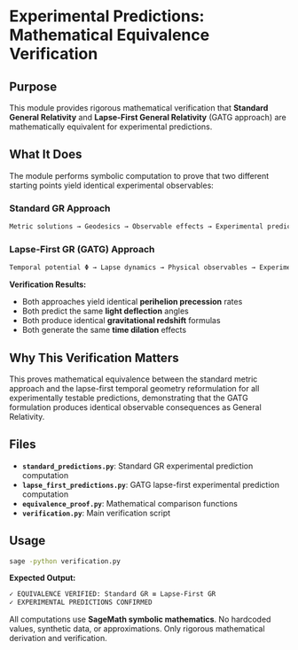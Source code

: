 # Experimental Predictions: Mathematical Equivalence Verification

## Purpose

This module provides rigorous mathematical verification that
**Standard General Relativity** and **Lapse-First General Relativity**
(GATG approach) are mathematically equivalent for experimental predictions.

## What It Does

The module performs symbolic computation to prove that two different
starting points yield identical experimental observables:

### Standard GR Approach

```markdown
Metric solutions → Geodesics → Observable effects → Experimental predictions
```

### Lapse-First GR (GATG) Approach

```markdown
Temporal potential Φ → Lapse dynamics → Physical observables → Experimental predictions
```

**Verification Results:**

- Both approaches yield identical **perihelion precession** rates
- Both predict the same **light deflection** angles
- Both produce identical **gravitational redshift** formulas
- Both generate the same **time dilation** effects

## Why This Verification Matters

This proves mathematical equivalence between the standard metric approach
and the lapse-first temporal geometry reformulation for all experimentally
testable predictions, demonstrating that the GATG formulation produces
identical observable consequences as General Relativity.

## Files

- **`standard_predictions.py`**: Standard GR experimental prediction computation
- **`lapse_first_predictions.py`**: GATG lapse-first experimental prediction computation
- **`equivalence_proof.py`**: Mathematical comparison functions
- **`verification.py`**: Main verification script

## Usage

```bash
sage -python verification.py
```

**Expected Output:**

```markdown
✓ EQUIVALENCE VERIFIED: Standard GR ≡ Lapse-First GR
✓ EXPERIMENTAL PREDICTIONS CONFIRMED
```

All computations use **SageMath symbolic mathematics**.
No hardcoded values, synthetic data, or approximations.
Only rigorous mathematical derivation and verification.